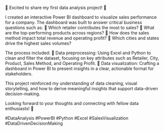 🌟 Excited to share my first data analysis project! 🌟

I created an interactive Power BI dashboard to visualize sales performance for a company. The dashboard was built to answer critical business questions such as:
🔹 Which retailer contributes the most to sales?
🔹 What are the top-performing products across regions?
🔹 How does the sales method impact total revenue and operating profit?
🔹 Which cities and states drive the highest sales volumes?

The process included:
🔸 Data preprocessing: Using Excel and Python to clean and filter the dataset, focusing on key attributes such as Retailer, City, Product, Sales Method, and Operating Profit.
🔸 Data visualization: Crafting a dashboard in Power BI to present insights in a clear, actionable format for stakeholders.

This project reinforced my understanding of data cleaning, visual storytelling, and how to derive meaningful insights that support data-driven decision-making.

Looking forward to your thoughts and connecting with fellow data enthusiasts! 🚀

#DataAnalysis #PowerBI #Python #Excel #SalesVisualization #DataDrivenDecisionMaking
